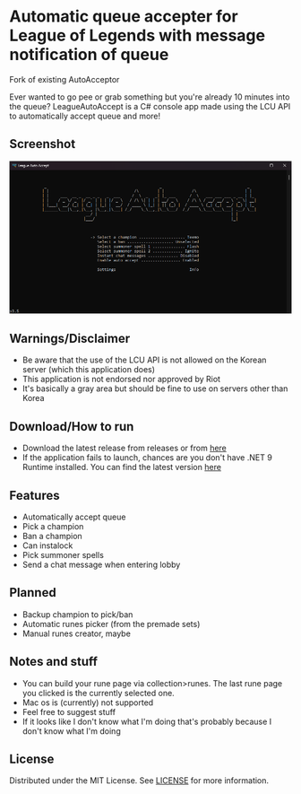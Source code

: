 # Automatic queue accepter for League of Legends with message notification of queue

Fork of existing AutoAcceptor

Ever wanted to go pee or grab something but you're already 10 minutes into the queue? LeagueAutoAccept is a C# console app made using the LCU API to automatically accept queue and more!

## Screenshot
![LeagueAutoAccept Screenshot](screenshot.png?raw=true)

## Warnings/Disclaimer
- Be aware that the use of the LCU API is not allowed on the Korean server (which this application does)
- This application is not endorsed nor approved by Riot
- It's basically a gray area but should be fine to use on servers other than Korea

## Download/How to run
- Download the latest release from releases or from [here](https://github.com/sweetriverfish/LeagueAutoAccept/releases/latest/download/Leauge.Auto.Accept.exe)
- If the application fails to launch, chances are you don't have .NET 9 Runtime installed. You can find the latest version [here](https://dotnet.microsoft.com/en-us/download/dotnet/9.0)

## Features
- Automatically accept queue
- Pick a champion
- Ban a champion
- Can instalock
- Pick summoner spells
- Send a chat message when entering lobby

## Planned
- Backup champion to pick/ban
- Automatic runes picker (from the premade sets)
- Manual runes creator, maybe

## Notes and stuff
- You can build your rune page via collection>runes. The last rune page you clicked is the currently selected one.
- Mac os is (currently) not supported
- Feel free to suggest stuff
- If it looks like I don't know what I'm doing that's probably because I don't know what I'm doing

## License
Distributed under the MIT License. See [LICENSE](LICENSE) for more information.
